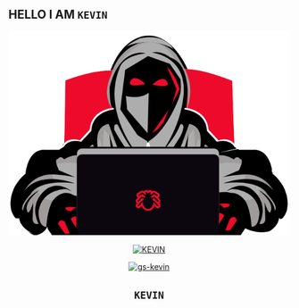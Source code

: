 ## HELLO I AM ```KEVIN```

<p align="center"><a href="https://github.com/gs-kevin"><img src="https://github.com/gs-kevin/gs-kevin/blob/main/IMG/Hack-This-SIte-Basic-9-ngr-5QXatUvRfM.gif"=alt"bt">


<p align="center"><a href="https://github.com/gs-kevin"><img title="KEVIN" src="https://github-readme-stats.vercel.app/api?username=gs-kevin&show_icons=true&include_all_commits=true&theme=chartreuse-dark&cache_seconds=3200"></a>
</p>

<p align="center">
<a href="https://github.com/gs-kevin"><img title="gs-kevin" src="https://github-readme-stats.vercel.app/api/top-langs/?username=gs-kevin&layout=compact"></a>
</p>

## <p align="center"> ```KEVIN```
